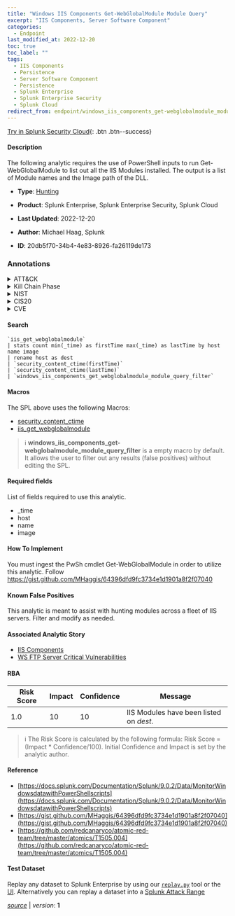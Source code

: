 ```yaml
---
title: "Windows IIS Components Get-WebGlobalModule Module Query"
excerpt: "IIS Components, Server Software Component"
categories:
  - Endpoint
last_modified_at: 2022-12-20
toc: true
toc_label: ""
tags:
  - IIS Components
  - Persistence
  - Server Software Component
  - Persistence
  - Splunk Enterprise
  - Splunk Enterprise Security
  - Splunk Cloud
redirect_from: endpoint/windows_iis_components_get-webglobalmodule_module_query/
---
```




[Try in Splunk Security Cloud](https://www.splunk.com/en_us/cyber-security.html){: .btn .btn--success}

#### Description

The following analytic requires the use of PowerShell inputs to run Get-WebGlobalModule to list out all the IIS Modules installed. The output is a list of Module names and the Image path of the DLL.

- **Type**: [Hunting](https://github.com/splunk/security_content/wiki/Detection-Analytic-Types)
- **Product**: Splunk Enterprise, Splunk Enterprise Security, Splunk Cloud

- **Last Updated**: 2022-12-20
- **Author**: Michael Haag, Splunk
- **ID**: 20db5f70-34b4-4e83-8926-fa26119de173

### Annotations
<details>
  <summary>ATT&CK</summary>

<div markdown="1">

#### [ATT&CK](https://attack.mitre.org/)

| ID          | Technique   | Tactic         |
| ----------- | ----------- |--------------- |
| [T1505.004](https://attack.mitre.org/techniques/T1505/004/) | IIS Components | Persistence |

| [T1505](https://attack.mitre.org/techniques/T1505/) | Server Software Component | Persistence |

</div>
</details>


<details>
  <summary>Kill Chain Phase</summary>

<div markdown="1">

* Installation


</div>
</details>


<details>
  <summary>NIST</summary>

<div markdown="1">

* DE.AE



</div>
</details>

<details>
  <summary>CIS20</summary>

<div markdown="1">

* CIS 10



</div>
</details>

<details>
  <summary>CVE</summary>

<div markdown="1">


</div>
</details>


#### Search

```
`iis_get_webglobalmodule` 
| stats count min(_time) as firstTime max(_time) as lastTime by host name image 
| rename host as dest 
| `security_content_ctime(firstTime)` 
| `security_content_ctime(lastTime)` 
| `windows_iis_components_get_webglobalmodule_module_query_filter`
```

#### Macros
The SPL above uses the following Macros:
* [security_content_ctime](https://github.com/splunk/security_content/blob/develop/macros/security_content_ctime.yml)
* [iis_get_webglobalmodule](https://github.com/splunk/security_content/blob/develop/macros/iis_get_webglobalmodule.yml)

> :information_source:
> **windows_iis_components_get-webglobalmodule_module_query_filter** is a empty macro by default. It allows the user to filter out any results (false positives) without editing the SPL.



#### Required fields
List of fields required to use this analytic.
* _time
* host
* name
* image



#### How To Implement
You must ingest the PwSh cmdlet Get-WebGlobalModule in order to utilize this analytic. Follow https://gist.github.com/MHaggis/64396dfd9fc3734e1d1901a8f2f07040
#### Known False Positives
This analytic is meant to assist with hunting modules across a fleet of IIS servers. Filter and modify as needed.

#### Associated Analytic Story
* [IIS Components](/stories/iis_components)
* [WS FTP Server Critical Vulnerabilities](/stories/ws_ftp_server_critical_vulnerabilities)




#### RBA

| Risk Score  | Impact      | Confidence   | Message      |
| ----------- | ----------- |--------------|--------------|
| 1.0 | 10 | 10 | IIS Modules have been listed on $dest$. |


> :information_source:
> The Risk Score is calculated by the following formula: Risk Score = (Impact * Confidence/100). Initial Confidence and Impact is set by the analytic author.


#### Reference

* [https://docs.splunk.com/Documentation/Splunk/9.0.2/Data/MonitorWindowsdatawithPowerShellscripts](https://docs.splunk.com/Documentation/Splunk/9.0.2/Data/MonitorWindowsdatawithPowerShellscripts)
* [https://gist.github.com/MHaggis/64396dfd9fc3734e1d1901a8f2f07040](https://gist.github.com/MHaggis/64396dfd9fc3734e1d1901a8f2f07040)
* [https://github.com/redcanaryco/atomic-red-team/tree/master/atomics/T1505.004](https://github.com/redcanaryco/atomic-red-team/tree/master/atomics/T1505.004)



#### Test Dataset
Replay any dataset to Splunk Enterprise by using our [`replay.py`](https://github.com/splunk/attack_data#using-replaypy) tool or the [UI](https://github.com/splunk/attack_data#using-ui).
Alternatively you can replay a dataset into a [Splunk Attack Range](https://github.com/splunk/attack_range#replay-dumps-into-attack-range-splunk-server)




[*source*](https://github.com/splunk/security_content/tree/develop/detections/endpoint/windows_iis_components_get-webglobalmodule_module_query.yml) \| *version*: **1**
